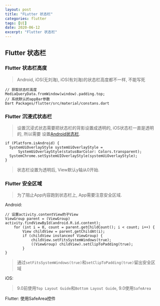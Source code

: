 ```yaml
---
layout: post
title: "FLutter 状态栏"
categories: flutter
tags: [UI]
date: 2020-06-12
excerpt: "Flutter 状态栏"
---
```


## Flutter 状态栏

### Flutter 状态栏高度

> Android, iOS(无刘海), iOS(有刘海)的状态栏高度都不一样, 不能写死

    // 获取状态栏高度
    MediaQueryData.fromWindow(window).padding.top;
    // 系统默认的appBar参数
    Dart Packages/flutter/src/material/constans.dart

### Flutter 沉浸式状态栏

> 设置沉浸式状态需要把状态栏的背影设置成透明的, iOS状态栏一直是透明的, 所以需要
> 设置[Android状态栏](https://www.jianshu.com/p/fc5854895a10).

    if (Platform.isAndroid) {
      SystemUiOverlayStyle systemUiOverlayStyle =
          SystemUiOverlayStyle(statusBarColor: Colors.transparent);
      SystemChrome.setSystemUIOverlayStyle(systemUiOverlayStyle);
    }

> 状态栏设置为透明后, View默认y轴从0开始. 

### Flutter 安全区域

> 为了阻止App内容跑到状态栏上, App需要注意安全区域.

Android:

    // 设置activity.contentView的子View
    ViewGroup parent = (ViewGroup) activity.findViewById(android.R.id.content);
        for (int i = 0, count = parent.getChildCount(); i < count; i++) {
            View childView = parent.getChildAt(i);
            if (childView instanceof ViewGroup) {
                childView.setFitsSystemWindows(true);
                ((ViewGroup) childView).setClipToPadding(true);
            }
    }

> 通过`setFitsSystemWindows(true)`和`setClipToPadding(true)`留出安全区域

iOS:
> 9.0前使用`Top Layout Guide`和`Bottom Layout Guide`, 9.0使用`SafeArea`

Flutter: 使用SafeArea控件
